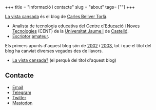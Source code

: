 +++
title = "Informació i contacte"
slug = "about"
tags= [""]
+++

[La vista cansada](https://blog.carlesbellver.net) és el blog de [Carles Bellver Torlà](https://carlesbellver.net).

- Analista de tecnologia educativa del [Centre d'Educació i Noves Tecnologies](https://cent.uji.es) (CENT) de la [Universitat Jaume I](https://www.uji.es) de [Castelló](https://ca.wikipedia.org/wiki/Castelló_de_la_Plana).
- [Escriptor](https://carlesbellver.net/llibres/) [amateur](/2011/06/07/reivindicaci-de-lamateurisme.html).

Els primers apunts d'aquest blog són de [2002](/2002/09/29/joan-francesc-mira.html) i [2003](/2003/02/01/la-finestra-de.html), tot i que el títol del blog ha canviat diverses vegades des de llavors.

- [La vista cansada?](/2013/11/24/la-vista-cansada.html) (el perquè del títol d'aquest blog)

## Contacte

- [Email](mailto:carles@carlesbellver.net)
- [Telegram](http://telegram.me/carlesbellver)
- [Twitter](http://twitter.com/carlesbellver)
- [Mastodon](https://mastodon.social/@carlesbellver)
